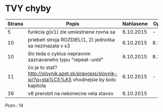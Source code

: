 # TVY chyby

| Strana | Popis | Nahlasene | Opravene |
| ------ | ----- | --------- | -------- |
| 5      | funkcia g(x1) zle umiestnene rovna sa | 6.10.2015 | - |
| 10     | priebeh stroja ROZDIEL(1, 2) jednotka sa nezmazala v s3 | 6.10.2015 | 8.10.2015 |
| 10     | šlo teda o cyklus nepravom zaznavaneho typu "repeat-until" | 6.10.2015 | 8.10.2015 |
| 11     | čo je to stať? http://slovnik.azet.sk/pravopis/slovnik-sj/?q=sta%C5%A5 vhodnejsie by bolo kapitola | 6.10.2015 | - |
| 39 | v6 prerobit na nekonecne vela stavov | 6.10.2015 | |

Pozn.:
14
